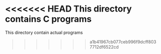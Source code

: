 <<<<<<< HEAD
This directory contains C programs
=======
This directory contain actual programs
>>>>>>> a1b41967cb077ceb996f9dcff8037712df6522cd
